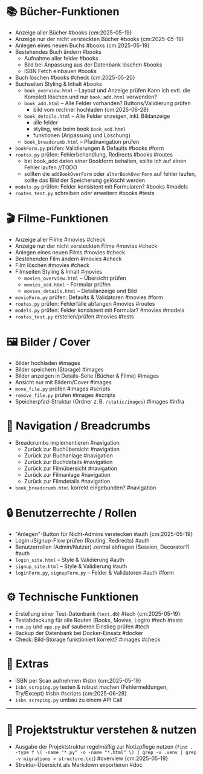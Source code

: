 # 📚 Bücher-Funktionen
- Anzeige aller Bücher #books {cm:2025-05-19}
- Anzeige nur der nicht versteckten Bücher #books {cm:2025-05-19}
- Anlegen eines neuen Buchs #books {cm:2025-05-19}
- Bestehendes Buch ändern #books
  - Aufnahme aller felder #books
  - Bild bei Anpassung aus der Datenbank löschen #books
  - ISBN Fetch einbauen #books
- Buch löschen #books #check {cm:2025-05-20}
- Buchseiten Styling & Inhalt #books
  - `book_overview.html` – Layout und Anzeige prüfen
    Kann ich evtl. die Komplett löschen und nur `book_add.html` verwenden?
  - `book_add.html` – Alle Felder vorhanden? Buttons/Validierung prüfen
    - bild vom rechner hochladen {cm:2025-06-28}
  - `book_details.html` – Alle Felder anzeigen, inkl. Bildanzeige
    - alle felder
    - styling, wie beim book `book_add.html`
    - funktionen (Anpassung und Löschung)
  - `book_breadcrumb.html` – Pfadnavigation prüfen
- `bookForm.py` prüfen: Validierungen & Defaults #books #form
- `routes.py` prüfen: Fehlerbehandlung, Redirects #books #routes
  - bei book_add daten einer Bookform behalten, sollte ich auf einen Fehler laufen //TODO
  - sollten die `addBookOverForm` oder `alterBookOverForm` auf fehler laufen, sollte das Bild der Speicherung gelöscht werden
- `models.py` prüfen: Felder konsistent mit Formularen? #books #models
- `routes_test.py` schreiben oder erweitern #books #tests

# 🎬 Filme-Funktionen
- Anzeige aller Filme #movies #check
- Anzeige nur der nicht versteckten Filme #movies #check
- Anlegen eines neuen Films #movies #check
- Bestehenden Film ändern #movies #check
- Film löschen #movies #check
- Filmseiten Styling & Inhalt #movies
  - `movies_overview.html` – Übersicht prüfen
  - `movies_add.html` – Formular prüfen
  - `movies_details.html` – Detailanzeige und Bild
- `movieForm.py` prüfen: Defaults & Validatoren #movies #form
- `routes.py` prüfen: Fehlerfälle abfangen #movies #routes
- `models.py` prüfen: Felder konsistent mit Formular? #movies #models
- `routes_test.py` erstellen/prüfen #movies #tests

# 🖼️ Bilder / Cover
- Bilder hochladen #images
- Bilder speichern (Storage) #images
- Bilder anzeigen in Details-Seite (Bücher & Filme) #images
- Ansicht nur mit Bildern/Cover #images
- `move_file.py` prüfen #images #scripts
- `remove_file.py` prüfen #images #scripts
- Speicherpfad-Struktur (Ordner z. B. `/static/images`) #images #infra

# 🧭 Navigation / Breadcrumbs
- Breadcrumbs implementieren #navigation
  - Zurück zur Buchübersicht #navigation
  - Zurück zur Buchanlage #navigation
  - Zurück zur Buchdetails #navigation
  - Zurück zur Filmübersicht #navigation
  - Zurück zur Filmanlage #navigation
  - Zurück zur Filmdetails #navigation
- `book_breadcrumb.html` korrekt eingebunden? #navigation

# 🔒 Benutzerrechte / Rollen
- "Anlegen"-Button für Nicht-Admins verstecken #auth {cm:2025-05-19}
- Login-/Signup-Flow prüfen (Routing, Redirects) #auth
- Benutzerrollen (Admin/Nutzer) zentral abfragen (Session, Decorator?) #auth
- `login_site.html` – Style & Validierung #auth
- `signup_site.html` – Style & Validierung #auth
- `loginForm.py`, `signupForm.py` – Felder & Validatoren #auth #form

# ⚙️ Technische Funktionen
- Erstellung einer Test-Datenbank (`test.db`) #tech {cm:2025-05-19}
- Testabdeckung für alle Routen (Books, Movies, Login) #tech #tests
- `run.py` und `app.py` auf sauberen Einstieg prüfen #tech
- Backup der Datenbank bei Docker-Einsatz #docker
- Check: Bild-Storage funktioniert korrekt? #images #check

# 🧪 Extras
- ISBN per Scan aufnehmen #isbn {cm:2025-05-19}
- `isbn_scraping.py` testen & robust machen (Fehlermeldungen, Try/Except) #isbn #scripts {cm:2025-06-28}
- `isbn_scraping.py` umbau zu einem API Call

---

# 📂 Projektstruktur verstehen & nutzen
- Ausgabe der Projektstruktur regelmäßig zur Notizpflege nutzen (`find . -type f \( -name "*.py" -o -name "*.html" \) | grep -v .venv | grep -v migrations > structure.txt`) #overview  {cm:2025-05-19}
- Struktur-Übersicht als Markdown exportieren #doc
